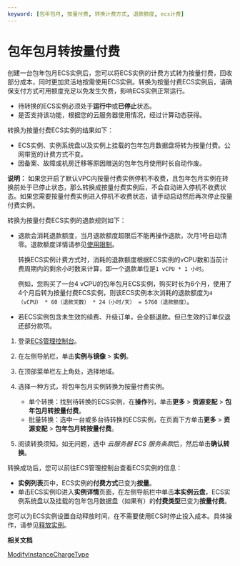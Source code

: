 ```yaml
---
keyword: [包年包月, 按量付费, 转换计费方式, 退款额度, ecs计费]
---
```


# 包年包月转按量付费

创建一台包年包月ECS实例后，您可以将ECS实例的计费方式转为按量付费，回收部分成本，同时更加灵活地按需使用ECS实例。转换为按量付费ECS实例后，请确保支付方式可用额度充足以免发生欠费，影响ECS实例正常运行。

-   待转换的ECS实例必须处于**运行中**或**已停止**状态。
-   是否支持该功能，根据您的云服务器使用情况，经过计算动态获得。

转换为按量付费ECS实例的结果如下：

-   ECS实例、实例系统盘以及实例上挂载的包年包月数据盘将转为按量付费。公网带宽的计费方式不变。
-   因备案、故障或机房迁移等原因赠送的包年包月使用时长自动作废。

**说明：** 如果您开启了默认VPC内按量付费实例停机不收费，且包年包月实例在转换前处于已停止状态，那么转换成按量付费实例后，不会自动进入停机不收费状态。如果您需要按量付费实例进入停机不收费状态，请手动启动然后再次停止按量付费实例。

转换为按量付费ECS实例的退款规则如下：

-   退款会消耗退款额度，当月退款额度超限后不能再操作退款，次月1号自动清零。退款额度详情请参见[使用限制](/intl.zh-CN/产品简介/使用限制.md)。

    转换ECS实例计费方式时，消耗的退款额度根据ECS实例的vCPU数和当前计费周期内的剩余小时数来计算，即一个退款单位是`1 vCPU * 1 小时`。

    例如，您购买了一台4 vCPU的包年包月ECS实例，购买时长为6个月，使用了4个月后转为按量付费ECS实例，则该ECS实例本次消耗的退款额度为`4（vCPU） * 60（退款天数） * 24（小时/天） = 5760（退款额度）`。

-   若ECS实例包含未生效的续费、升级订单，会全额退款。但已生效的订单仅退还部分款项。

1.  登录[ECS管理控制台](https://ecs.console.aliyun.com)。

2.  在左侧导航栏，单击**实例与镜像** \> **实例**。

3.  在顶部菜单栏左上角处，选择地域。

4.  选择一种方式，将包年包月实例转换为按量付费实例。

    -   单个转换：找到待转换的ECS实例，在**操作**列，单击**更多** \> **资源变配** \> **包年包月转按量付费**。
    -   批量转换：选中一台或多台待转换的ECS实例，在页面下方单击**更多** \> **资源变配** \> **包年包月转按量付费**。
5.  阅读转换须知。如无问题，选中 *云服务器 ECS 服务条款*后，然后单击**确认转换**。


转换成功后，您可以前往ECS管理控制台查看ECS实例的信息：

-   **实例列表**页中，ECS实例的**付费方式**已变为**按量**。
-   单击ECS实例ID进入**实例详情**页面，在左侧导航栏中单击**本实例云盘**，ECS实例系统盘以及挂载的包年包月数据盘（如果有）的**付费类型**已变为**按量付费**。

您可以为ECS实例设置自动释放时间，在不需要使用ECS时停止投入成本。具体操作，请参见[释放实例](/intl.zh-CN/实例/管理实例/释放实例.md)。

**相关文档**  


[ModifyInstanceChargeType](/intl.zh-CN/API参考/实例/ModifyInstanceChargeType.md)


